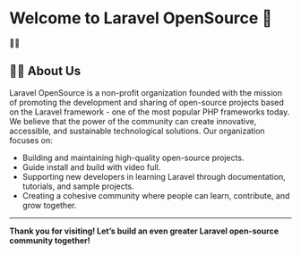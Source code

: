 # Welcome to Laravel OpenSource 👋

🙋‍♀️

## 🙋‍♀️ About Us

Laravel OpenSource is a non-profit organization founded with the mission of promoting the development and sharing of open-source projects based on the Laravel framework - one of the most popular PHP frameworks today. We believe that the power of the community can create innovative, accessible, and sustainable technological solutions. Our organization focuses on:

- Building and maintaining high-quality open-source projects.
- Guide install and build with video full.
- Supporting new developers in learning Laravel through documentation, tutorials, and sample projects.
- Creating a cohesive community where people can learn, contribute, and grow together.

---

**Thank you for visiting! Let’s build an even greater Laravel open-source community together!**
